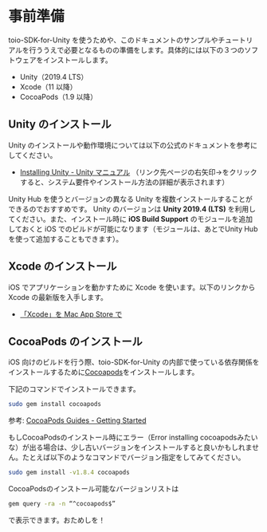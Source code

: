 # 事前準備

toio-SDK-for-Unity を使うためや、このドキュメントのサンプルやチュートリアルを行ううえで必要となるものの準備をします。具体的には以下の３つのソフトウェアをインストールします。

- Unity（2019.4 LTS）
- Xcode（11 以降）
- CocoaPods（1.9 以降）

## Unity のインストール

Unity のインストールや動作環境については以下の公式のドキュメントを参考にしてください。

- [Installing Unity \- Unity マニュアル](https://docs.unity3d.com/ja/2019.4/Manual/GettingStartedInstallingUnity.html)
（リンク先ページの右矢印→をクリックすると、システム要件やインストール方法の詳細が表示されます）

Unity Hub を使うとバージョンの異なる Unity を複数インストールすることができるのでおすすめです。
Unity のバージョンは **Unity 2019.4 (LTS)** を利用してください。また、インストール時に **iOS Build Support** のモジュールを追加しておくと iOS でのビルドが可能になります（モジュールは、あとでUnity Hubを使って追加することもできます）。

## Xcode のインストール

iOS でアプリケーションを動かすために Xcode を使います。以下のリンクから Xcode の最新版を入手します。

- [‎「Xcode」を Mac App Store で](https://apps.apple.com/jp/app/xcode/id497799835)

## CocoaPods のインストール

iOS 向けのビルドを行う際、toio-SDK-for-Unity の内部で使っている依存関係をインストールするために[Cocoapods](https://cocoapods.org/)をインストールします。

下記のコマンドでインストールできます。

```sh
sudo gem install cocoapods
```

参考: [CocoaPods Guides \- Getting Started](https://guides.cocoapods.org/using/getting-started.html)

もしCocoaPodsのインストール時にエラー（Error installing cocoapodsみたいな）が出る場合は、少し古いバージョンをインストールすると良いかもしれません。たとえば以下のようなコマンドでバージョン指定をしてみてください。
```sh
sudo gem install -v1.8.4 cocoapods
```
CocoaPodsのインストール可能なバージョンリストは
```sh
gem query -ra -n “^cocoapods$”
```
で表示できます。おためしを！